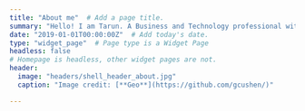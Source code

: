 ```yaml
---
title: "About me"  # Add a page title.
summary: "Hello! I am Tarun. A Business and Technology professional with passion for Photography, Psychology and Creative Arts"  # Add a page description.
date: "2019-01-01T00:00:00Z"  # Add today's date.
type: "widget_page"  # Page type is a Widget Page
headless: false  
# Homepage is headless, other widget pages are not.
header:
  image: "headers/shell_header_about.jpg"
  caption: "Image credit: [**Geo**](https://github.com/gcushen/)"

---
```

